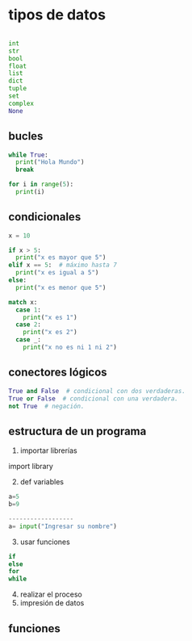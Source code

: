# tipos de datos

```python

int
str
bool
float
list
dict
tuple
set
complex
None
```

## bucles

```python
while True:
  print("Hola Mundo")
  break

for i in range(5):
  print(i)
```

## condicionales

```python
x = 10

if x > 5:
  print("x es mayor que 5")
elif x == 5:  # máximo hasta 7
  print("x es igual a 5")
else:
  print("x es menor que 5")

match x:
  case 1:
    print("x es 1")
  case 2:
    print("x es 2")
  case _:
    print("x no es ni 1 ni 2")
```

## conectores lógicos

```python
True and False  # condicional con dos verdaderas.
True or False  # condicional con una verdadera.
not True  # negación.
```

## estructura de un programa

1. importar librerías

import library

2. def variables

```python
a=5
b=9

------------------
a= input("Ingresar su nombre")
```

3. usar funciones

```python
if
else
for
while
```

4. realizar el proceso
5. impresión de datos

## funciones
